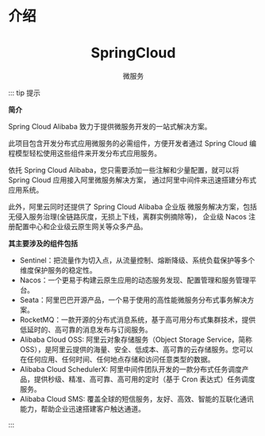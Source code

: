 # 介绍

<h1 align="center">SpringCloud</h1>

<p align="center">微服务</p>

::: tip 提示

**简介**

Spring Cloud Alibaba 致力于提供微服务开发的一站式解决方案。

此项目包含开发分布式应用微服务的必需组件，方便开发者通过 Spring Cloud 编程模型轻松使用这些组件来开发分布式应用服务。

依托 Spring Cloud Alibaba，您只需要添加一些注解和少量配置，就可以将 Spring Cloud 应用接入阿里微服务解决方案，
通过阿里中间件来迅速搭建分布式应用系统。

此外，阿里云同时还提供了 Spring Cloud Alibaba 企业版 微服务解决方案，包括无侵入服务治理(全链路灰度，无损上下线，离群实例摘除等)，
企业级 Nacos 注册配置中心和企业级云原生网关等众多产品。

**其主要涉及的组件包括**

* Sentinel：把流量作为切入点，从流量控制、熔断降级、系统负载保护等多个维度保护服务的稳定性。
* Nacos：一个更易于构建云原生应用的动态服务发现、配置管理和服务管理平台。
* Seata：阿里巴巴开源产品，一个易于使用的高性能微服务分布式事务解决方案。
* RocketMQ：一款开源的分布式消息系统，基于高可用分布式集群技术，提供低延时的、高可靠的消息发布与订阅服务。
* Alibaba Cloud OSS: 阿里云对象存储服务（Object Storage Service，简称 OSS），是阿里云提供的海量、安全、低成本、高可靠的云存储服务。您可以在任何应用、任何时间、任何地点存储和访问任意类型的数据。
* Alibaba Cloud SchedulerX: 阿里中间件团队开发的一款分布式任务调度产品，提供秒级、精准、高可靠、高可用的定时（基于 Cron 表达式）任务调度服务。
* Alibaba Cloud SMS: 覆盖全球的短信服务，友好、高效、智能的互联化通讯能力，帮助企业迅速搭建客户触达通道。

:::

